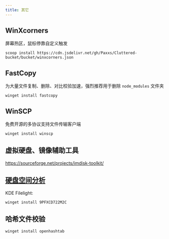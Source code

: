 ```yaml
---
title: 其它
---
```


## WinXcorners

屏幕热区，鼠标停靠自定义触发

    scoop install https://cdn.jsdelivr.net/gh/Paxxs/Cluttered-bucket/bucket/winxcorners.json

## FastCopy

为大量文件复制、删除、对比校验加速，强烈推荐用于删除 `node_modules` 文件夹

    winget install fastcopy

## WinSCP

免费开源的多协议支持文件传输客户端

    winget install winscp

## 虚拟硬盘、镜像辅助工具

https://sourceforge.net/projects/imdisk-toolkit/

## [硬盘空间分析](https://www.microsoft.com/store/productId/9PFXCD722M2C)

KDE Filelight:

    winget install 9PFXCD722M2C

<!--
## WizTree

很实用的 NTFS 磁盘空间分析器，个人非商业用途。安装：

    winget install wiztree
-->

## 哈希文件校验

    winget install openhashtab

